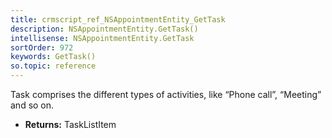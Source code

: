 ```yaml
---
title: crmscript_ref_NSAppointmentEntity_GetTask
description: NSAppointmentEntity.GetTask()
intellisense: NSAppointmentEntity.GetTask
sortOrder: 972
keywords: GetTask()
so.topic: reference
---
```



Task comprises the different types of activities, like “Phone call”, “Meeting” and so on.



* **Returns:** TaskListItem


